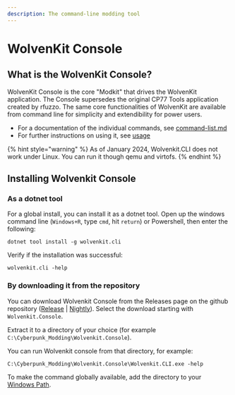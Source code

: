 ```yaml
---
description: The command-line modding tool
---
```


# WolvenKit Console

## What is the WolvenKit Console?

WolvenKit Console is the core "Modkit" that drives the WolvenKit application. The Console supersedes the original CP77 Tools application created by rfuzzo. The same core functionalities of WolvenKit are available from command line for simplicity and extendibility for power users.

* For a documentation of the individual commands, see [command-list.md](usage/command-list.md "mention")
* For further instructions on using it, see [usage](usage/ "mention")

{% hint style="warning" %}
As of January 2024, Wolvenkit.CLI does not work under Linux. You can run it though qemu and virtofs.
{% endhint %}

## Installing Wolvenkit Console

### As a dotnet tool

For a global install, you can install it as a dotnet tool. Open up the windows command line (`Windows+R`, type `cmd`, hit `return`) or Powershell, then enter the following:

```
dotnet tool install -g wolvenkit.cli 
```

Verify if the installation was successful:

```
wolvenkit.cli -help
```

### By downloading it from the repository

You can download Wolvenkit Console from the Releases page on the github repository ([Release](https://github.com/WolvenKit/WolvenKit/releases) | [Nightly](https://github.com/WolvenKit/WolvenKit-nightly-releases/releases)). Select the download starting with `Wolvenkit.Console`.

Extract it to a directory of your choice (for example `C:\Cyberpunk_Modding\Wolvenkit.Console`).&#x20;

You can run Wolvenkit console from that directory, for example:&#x20;

```
C:\Cyberpunk_Modding\Wolvenkit.Console\Wolvenkit.CLI.exe -help
```

To make the command globally available, add the directory to your [Windows Path](https://www.architectryan.com/2018/03/17/add-to-the-path-on-windows-10/).
